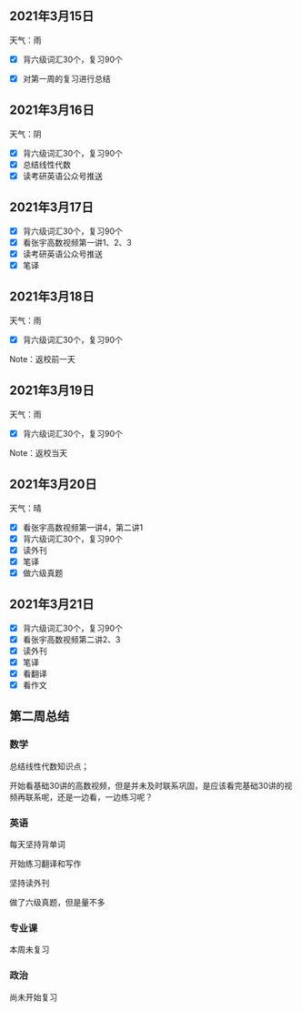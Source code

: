## 2021年3月15日

天气：雨

- [x] 背六级词汇30个，复习90个
- [x] 对第一周的复习进行总结


## 2021年3月16日

天气：阴

- [x] 背六级词汇30个，复习90个
- [x] 总结线性代数
- [x] 读考研英语公众号推送

## 2021年3月17日

- [x] 背六级词汇30个，复习90个
- [x] 看张宇高数视频第一讲1、2、3
- [x] 读考研英语公众号推送
- [x] 笔译

## 2021年3月18日

天气：雨

- [x] 背六级词汇30个，复习90个

Note：返校前一天

## 2021年3月19日

天气：雨

- [x] 背六级词汇30个，复习90个

Note：返校当天

## 2021年3月20日

天气：晴

- [x] 看张宇高数视频第一讲4，第二讲1
- [x] 背六级词汇30个，复习90个
- [x] 读外刊
- [x] 笔译
- [x] 做六级真题

## 2021年3月21日

- [x] 背六级词汇30个，复习90个
- [x] 看张宇高数视频第二讲2、3
- [x] 读外刊
- [x] 笔译
- [x] 看翻译
- [x] 看作文

## 第二周总结

### 数学

总结线性代数知识点；

开始看基础30讲的高数视频，但是并未及时联系巩固，是应该看完基础30讲的视频再联系呢，还是一边看，一边练习呢？

### 英语

每天坚持背单词

开始练习翻译和写作

坚持读外刊

做了六级真题，但是量不多

### 专业课

本周未复习

### 政治

尚未开始复习